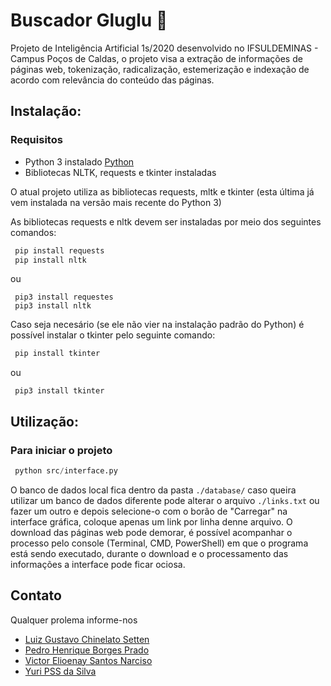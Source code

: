 # Buscador Gluglu :turkey:
Projeto de Inteligência Artificial 1s/2020 desenvolvido no IFSULDEMINAS - Campus Poços de Caldas, o projeto visa a extração de informações de páginas web, tokenização, radicalização, estemerização e indexação de acordo com relevância do conteúdo das páginas.

## Instalação:

### Requisitos
* Python 3 instalado [Python](https://python.org)
* Bibliotecas NLTK, requests e tkinter instaladas
  
O atual projeto utiliza as bibliotecas requests, mltk e tkinter (esta última já vem instalada na versão mais recente do Python 3)

As bibliotecas requests e nltk devem ser instaladas por meio dos seguintes comandos:
~~~ Python
 pip install requests
 pip install nltk
~~~
ou
~~~Python3
 pip3 install requestes
 pip3 install nltk
~~~

Caso seja necesário (se ele não vier na instalação padrão do Python) é possível instalar o tkinter pelo seguinte comando:
~~~ Python
 pip install tkinter
~~~
ou
~~~Python3
 pip3 install tkinter
~~~

## Utilização:

### Para iniciar o projeto 
~~~ Python
 python src/interface.py
~~~

O banco de dados local fica dentro da pasta `./database/` caso queira utilizar um banco de dados diferente pode alterar o arquivo `./links.txt` ou fazer um outro e depois selecione-o com o borão de "Carregar" na interface gráfica, coloque apenas um link por linha denne arquivo. O download das páginas web pode demorar, é possível acompanhar o processo pelo console (Terminal, CMD, PowerShell) em que o programa está sendo executado, durante o download e o processamento das informações a interface pode ficar ociosa.

## Contato 
Qualquer prolema informe-nos

 * [Luiz Gustavo Chinelato Setten](mailto:luiz.setten@alunos.ifsuldeminas.edu.br)
 * [Pedro Henrique Borges Prado](mailto:pedro.prado@alunos.ifsuldeminas.edu.br)
 * [Victor Elioenay Santos Narciso](mailto:victor.narciso@alunos.ifsuldeminas.edu.br)
 * [Yuri PSS da Silva](mailto:yuri.silva@alunos.ifsuldeminas.edu.br)